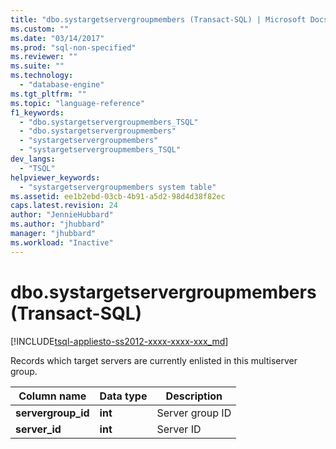 ```yaml
---
title: "dbo.systargetservergroupmembers (Transact-SQL) | Microsoft Docs"
ms.custom: ""
ms.date: "03/14/2017"
ms.prod: "sql-non-specified"
ms.reviewer: ""
ms.suite: ""
ms.technology: 
  - "database-engine"
ms.tgt_pltfrm: ""
ms.topic: "language-reference"
f1_keywords: 
  - "dbo.systargetservergroupmembers_TSQL"
  - "dbo.systargetservergroupmembers"
  - "systargetservergroupmembers"
  - "systargetservergroupmembers_TSQL"
dev_langs: 
  - "TSQL"
helpviewer_keywords: 
  - "systargetservergroupmembers system table"
ms.assetid: ee1b2ebd-03cb-4b91-a5d2-98d4d38f82ec
caps.latest.revision: 24
author: "JennieHubbard"
ms.author: "jhubbard"
manager: "jhubbard"
ms.workload: "Inactive"
---
```

# dbo.systargetservergroupmembers (Transact-SQL)
[!INCLUDE[tsql-appliesto-ss2012-xxxx-xxxx-xxx_md](../../includes/tsql-appliesto-ss2012-xxxx-xxxx-xxx-md.md)]

  Records which target servers are currently enlisted in this multiserver group.  
  
|Column name|Data type|Description|  
|-----------------|---------------|-----------------|  
|**servergroup_id**|**int**|Server group ID|  
|**server_id**|**int**|Server ID|  
  
  
